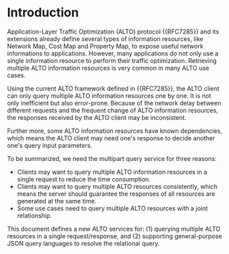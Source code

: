 # Introduction

<!-- ## Background -->

Application-Layer Traffic Optimization (ALTO) protocol {{RFC7285}} and its
extensions already define several types of information resources, like Network
Map, Cost Map and Property Map, to expose useful network informations to
applications. However, many applications do not only use a single information
resource to perform their traffic optimization. Retrieving multiple ALTO
information resources is very common in many ALTO use cases.

Using the current ALTO framework defined in {{RFC7285}}, the ALTO client can
only query multiple ALTO information resources one by one. It is not only
inefficient but also error-prone. Because of the network delay between different
requests and the frequent change of ALTO information resources, the responses
received by the ALTO client may be inconsistent.

Further more, some ALTO information resources have known dependencies, which
means the ALTO client may need one's response to decide another one's query
input parameters.

To be summarized, we need the multipart query service for three reasons:

- Clients may want to query multiple ALTO information resources in a single
  request to reduce the time consumption.
- Clients may want to query multiple ALTO resources consistently, which means
  the server should guarantee the responses of all resources are generated at
  the same time.
- Some use cases need to query multiple ALTO resources with a joint relationship.

This document defines a new ALTO services for: (1) querying multiple ALTO resources
in a single request/response, and (2) supporting general-purpose JSON query
languages to resolve the relational query.

